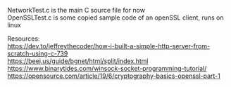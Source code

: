 NetworkTest.c is the main C source file for now  
OpenSSLTest.c is some copied sample code of an openSSL client, runs on linux

Resources:  
https://dev.to/jeffreythecoder/how-i-built-a-simple-http-server-from-scratch-using-c-739   
https://beej.us/guide/bgnet/html/split/index.html   
https://www.binarytides.com/winsock-socket-programming-tutorial/  
https://opensource.com/article/19/6/cryptography-basics-openssl-part-1  

